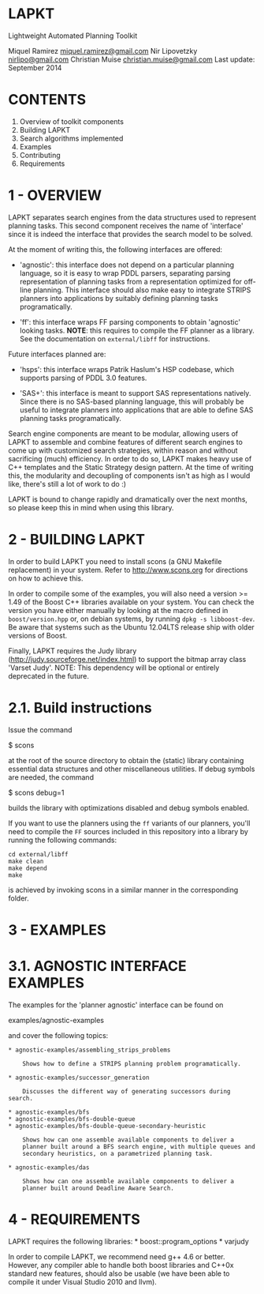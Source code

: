 LAPKT
======

Lightweight Automated Planning Toolkit

Miquel Ramirez <miquel.ramirez@gmail.com>
Nir Lipovetzky <nirlipo@gmail.com>
Christian Muise <christian.muise@gmail.com>
Last update: September 2014

CONTENTS
========

1. Overview of toolkit components
2. Building LAPKT
3. Search algorithms implemented
4. Examples
5. Contributing
6. Requirements

1 - OVERVIEW
===========

LAPKT separates search engines from the data structures used to represent
planning tasks. This second component receives the name of 'interface' since
it is indeed the interface that provides the search model to be solved.

At the moment of writing this, the following interfaces are offered:

* 'agnostic': this interface does not depend on a particular planning language,
so it is easy to wrap PDDL parsers, separating parsing representation of planning
tasks from a representation optimized for off-line planning. This interface should
also make easy to integrate STRIPS planners into applications by suitably
defining planning tasks programatically.

* 'ff': this interface wraps FF parsing components to obtain 'agnostic' looking
tasks. **NOTE**: this requires to compile the FF planner as a library. See the 
documentation on ```external/libff``` for instructions.

Future interfaces planned are:

* 'hsps': this interface wraps Patrik Haslum's HSP codebase, which supports parsing
of PDDL 3.0 features.

* 'SAS+': this interface is meant to support SAS representations natively. Since
there is no SAS-based planning language, this will probably be useful to integrate
planners into applications that are able to define SAS planning tasks programatically.

Search engine components are meant to be modular, allowing users of LAPKT to
assemble and combine features of different search engines to come up with customized
search strategies, within reason and without sacrificing (much) efficiency. In order to
do so, LAPKT makes heavy use of C++ templates and the Static Strategy design pattern.
At the time of writing this, the modularity and decoupling of components isn't as high 
as I would like, there's still a lot of work to do :)

LAPKT is bound to change rapidly and dramatically over the next months, so please keep
this in mind when using this library.

2 - BUILDING LAPKT
==================

In order to build LAPKT you need to install scons (a GNU Makefile replacement)
in your system. Refer to http://www.scons.org for directions on how to achieve
this.

In order to compile some of the examples, you will also need a version >= 1.49 of the Boost C++ libraries available on your system.
You can check the version you have either manually by looking at the macro defined in `boost/version.hpp` or, on debian systems, by running
`dpkg -s libboost-dev`.
Be aware that systems such as the Ubuntu 12.04LTS release ship with older versions of Boost.

Finally, LAPKT requires the Judy library (http://judy.sourceforge.net/index.html) to
support the bitmap array class 'Varset Judy'. NOTE: This dependency will be optional
or entirely deprecated in the future.

2.1. Build instructions
=======================

Issue the command

$ scons

at the root of the source directory to obtain the (static) library containing essential data structures and other miscellaneous utilities. If debug symbols are needed, the command

$ scons debug=1

builds the library with optimizations disabled and debug symbols enabled.

If you want to use the planners using the ```ff``` variants of our planners, you'll need to compile the ```FF``` sources included in this repository into a library by running the following commands:

```
cd external/libff
make clean
make depend
make
```

is achieved by invoking scons in a similar manner in the corresponding folder.



3 - EXAMPLES
===========

3.1. AGNOSTIC INTERFACE EXAMPLES
================================

The examples for the 'planner agnostic' interface can be found on

examples/agnostic-examples

and cover the following topics:

	* agnostic-examples/assembling_strips_problems

		Shows how to define a STRIPS planning problem programatically.

	* agnostic-examples/successor_generation
		
		Discusses the different way of generating successors during search.

	* agnostic-examples/bfs
	* agnostic-examples/bfs-double-queue 
	* agnostic-examples/bfs-double-queue-secondary-heuristic

		Shows how can one assemble available components to deliver a
		planner built around a BFS search engine, with multiple queues and
		secondary heuristics, on a parametrized planning task.

	* agnostic-examples/das

		Shows how can one assemble available components to deliver a
		planner built around Deadline Aware Search.


4 - REQUIREMENTS
==============

LAPKT requires the following libraries:
	* boost::program_options
	* varjudy

In order to compile LAPKT, we recommend need g++ 4.6 or better. However, any 
compiler able to handle both boost libraries and C++0x standard new features, 
should also be usable (we have been able to compile it under Visual Studio 
2010 and llvm).

